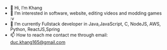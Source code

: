 - 👋 Hi, I’m Khang
- 👀 I’m interested in software, website, editing videos and modding games :v
- 🌱 I’m currently Fullstack developer in Java,JavaScript, C, NodeJS, AWS, Python, ReactJS,Spring
- 📫 How to reach me contact me through email: duc.khang165@gmail.com

<!---
tonywarwick69/tonywarwick69 is a ✨ special ✨ repository because its `README.md` (this file) appears on your GitHub profile.
You can click the Preview link to take a look at your changes.
--->
